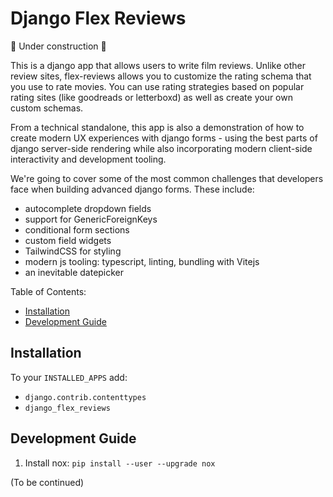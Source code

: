 # Django Flex Reviews

🚧 Under construction 🚧

This is a django app that allows users to write film reviews. Unlike other review sites, flex-reviews allows you to customize the rating schema that you use to rate movies. You can use rating strategies based on popular rating sites (like goodreads or letterboxd) as well as create your own custom schemas.

From a technical standalone, this app is also a demonstration of how to create modern UX experiences with django forms - using the best parts of django server-side rendering while also incorporating modern client-side interactivity and development tooling.

We're going to cover some of the most common challenges that developers face when building advanced django forms. These include:

- autocomplete dropdown fields
- support for GenericForeignKeys
- conditional form sections
- custom field widgets
- TailwindCSS for styling
- modern js tooling: typescript, linting, bundling with Vitejs
- an inevitable datepicker


Table of Contents:

- [Installation](#installation)
- [Development Guide](#development-guide)


## Installation

To your `INSTALLED_APPS` add:

- `django.contrib.contenttypes`
- `django_flex_reviews`

## Development Guide

1. Install nox: `pip install --user --upgrade nox`

(To be continued)

